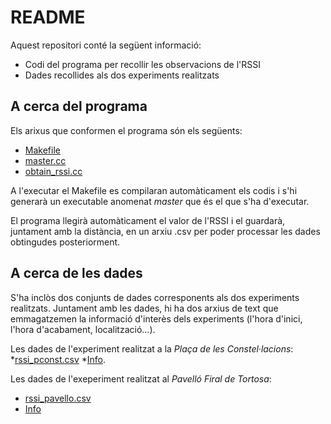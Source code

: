 # README #

Aquest repositori conté la següent informació:
* Codi del programa per recollir les observacions de l'RSSI
* Dades recollides als dos experiments realitzats

## A cerca del programa ##

Els arixus que conformen el programa són els següents:
* [Makefile](https://github.com/dylanbautista/WiFi/blob/main/Makefile)
* [master.cc](https://github.com/dylanbautista/WiFi/blob/main/master.cc)
* [obtain_rssi.cc](https://github.com/dylanbautista/WiFi/blob/main/obtain_rssi.cc)

A l'executar el Makefile es compilaran automàticament els codis i s'hi generarà un executable anomenat _master_ que és el que s'ha
d'executar.

El programa llegirà automàticament el valor de l'RSSI i el guardarà, juntament amb la distància, en un arxiu .csv per poder processar
les dades obtingudes posteriorment.

## A cerca de les dades ##

S'ha inclòs dos conjunts de dades corresponents als dos experiments realitzats. Juntament amb les dades, hi ha dos arxius de text
que emmagatzemen la informació d'interès dels experiments (l'hora d'inici, l'hora d'acabament, localització...).

Les dades de l'experiment realitzat a la _Plaça de les Constel·lacions_:
*[rssi_pconst.csv](https://github.com/dylanbautista/WiFi/blob/main/rssi_pconst.csv)
*[Info](https://github.com/dylanbautista/WiFi/blob/main/info_exp_pconst.txt).

Les dades de l'exeperiment realitzat al _Pavelló Firal de Tortosa_:
* [rssi_pavello.csv](https://github.com/dylanbautista/WiFi/blob/main/rssi_pavello.csv)
* [Info](https://github.com/dylanbautista/WiFi/blob/main/info_exp_pavello.txt)



